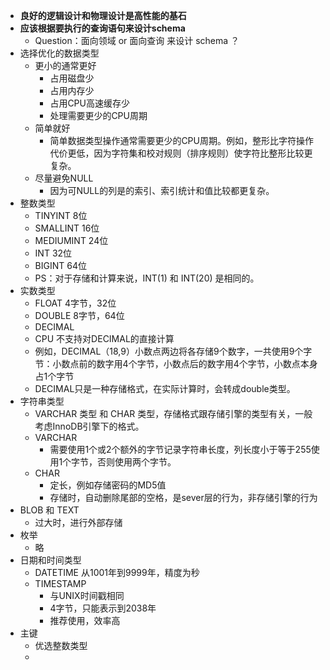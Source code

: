 - **良好的逻辑设计和物理设计是高性能的基石**
- **应该根据要执行的查询语句来设计schema**
	- Question：面向领域 or 面向查询 来设计 schema ？
- 选择优化的数据类型
	- 更小的通常更好
		- 占用磁盘少
		- 占用内存少
		- 占用CPU高速缓存少
		- 处理需要更少的CPU周期
	- 简单就好
		- 简单数据类型操作通常需要更少的CPU周期。例如，整形比字符操作代价更低，因为字符集和校对规则（排序规则）使字符比整形比较更复杂。
	- 尽量避免NULL
		- 因为可NULL的列是的索引、索引统计和值比较都更复杂。
- 整数类型
	- TINYINT 8位
	- SMALLINT 16位
	- MEDIUMINT 24位
	- INT 32位
	- BIGINT 64位
	- PS：对于存储和计算来说，INT(1) 和 INT(20) 是相同的。
- 实数类型
	- FLOAT 4字节，32位
	- DOUBLE 8字节，64位
	- DECIMAL
	- CPU 不支持对DECIMAL的直接计算
	- 例如，DECIMAL（18,9）小数点两边将各存储9个数字，一共使用9个字节：小数点前的数字用4个字节，小数点后的数字用4个字节，小数点本身占1个字节
	- DECIMAL只是一种存储格式，在实际计算时，会转成double类型。
- 字符串类型
	- VARCHAR 类型 和 CHAR 类型，存储格式跟存储引擎的类型有关，一般考虑InnoDB引擎下的格式。
	- VARCHAR
		- 需要使用1个或2个额外的字节记录字符串长度，列长度小于等于255使用1个字节，否则使用两个字节。
	- CHAR
		- 定长，例如存储密码的MD5值
		- 存储时，自动删除尾部的空格，是sever层的行为，非存储引擎的行为
- BLOB 和 TEXT
	- 过大时，进行外部存储
- 枚举
	- 略
- 日期和时间类型
	- DATETIME 从1001年到9999年，精度为秒
	- TIMESTAMP
		- 与UNIX时间戳相同
		- 4字节，只能表示到2038年
		- 推荐使用，效率高
- 主键
	- 优选整数类型
	-
